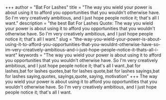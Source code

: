 +++
author = "Bat For Lashes"
title = "The way you wield your power is about using it to afford you opportunities that you wouldn't otherwise have. So I'm very creatively ambitious, and I just hope people notice it; that's all I want."
description = "the best Bat For Lashes Quote: The way you wield your power is about using it to afford you opportunities that you wouldn't otherwise have. So I'm very creatively ambitious, and I just hope people notice it; that's all I want."
slug = "the-way-you-wield-your-power-is-about-using-it-to-afford-you-opportunities-that-you-wouldnt-otherwise-have-so-im-very-creatively-ambitious-and-i-just-hope-people-notice-it-thats-all-i-want"
keywords = "The way you wield your power is about using it to afford you opportunities that you wouldn't otherwise have. So I'm very creatively ambitious, and I just hope people notice it; that's all I want.,bat for lashes,bat for lashes quotes,bat for lashes quote,bat for lashes sayings,bat for lashes saying,quotes, sayings,quote, saying, motivation"
+++
The way you wield your power is about using it to afford you opportunities that you wouldn't otherwise have. So I'm very creatively ambitious, and I just hope people notice it; that's all I want.
